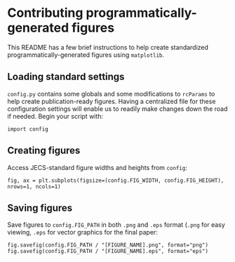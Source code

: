 # Contributing programmatically-generated figures

This README has a few brief instructions to help create standardized programmatically-generated figures using `matplotlib`.

## Loading standard settings

`config.py` contains some globals and some modifications to `rcParams` to help create publication-ready figures. Having a centralized file for these configuration settings will enable us to readily make changes down the road if needed. Begin your script with: 
````
import config
````

## Creating figures

Access JECS-standard figure widths and heights from `config`:
````
fig, ax = plt.subplots(figsize=(config.FIG_WIDTH, config.FIG_HEIGHT), nrows=1, ncols=1)
````

## Saving figures

Save figures to `config.FIG_PATH` in both `.png` and `.eps` format (`.png` for easy viewing, `.eps` for vector graphics for the final paper:

````
fig.savefig(config.FIG_PATH / "[FIGURE_NAME].png", format="png")
fig.savefig(config.FIG_PATH / "[FIGURE_NAME].eps", format="eps")
````
